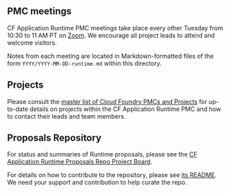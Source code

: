 ## PMC meetings

CF Application Runtime PMC meetings take place every other Tuesday from 10:30 to 11 AM PT on [Zoom](https://zoom.us/j/96347589558?pwd=VEprM25KOFQzMVEzeEpUUmUwTzR4dz09). We encourage all project leads to attend and welcome visitors.

Notes from each meeting are located in Markdown-formatted files of the form `YYYY/YYYY-MM-DD-runtime.md` within this directory.


## Projects

Please consult the [master list of Cloud Foundry PMCs and Projects](https://docs.google.com/spreadsheets/d/1hg0EA3aB9wiCq8SgCU90ft4qrHvczsUjK0W_31APWxM/edit) for up-to-date details on projects within the CF Application Runtime PMC and how to contact their leads and team members.


## Proposals Repository

For status and summaries of Runtime proposals, please see the [CF Application Runtime Proposals Repo Project Board](https://github.com/cloudfoundry/cfar-proposals/projects/1).

For details on how to contribute to the repository, please see [its README](https://github.com/cloudfoundry/cfar-proposals).
We need your support and contribution to help curate the repo. 
